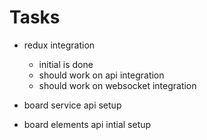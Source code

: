 # Tasks

- redux integration
    - initial is done
    - should work on api integration 
    - should work on websocket integration
- board service api setup

- board elements api intial setup